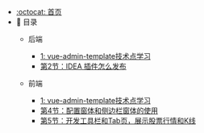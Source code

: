 - [:octocat: 首页](/README)
- :memo: 目录
   - 后端
   
       - [1: vue-admin-template技术点学习](/md/qianduan/2022-03-14-vue-element-admin技术学习点.md)
       - [第2节：IDEA 插件怎么发布](/md/idea-plugin/2021-08-29-技术实践IDEA插件怎么发布.md)
   
   - 前端
   
       - [1: vue-admin-template技术点学习](/md/qianduan/2022-03-14-vue-element-admin技术学习点.md)
       - [第4节：配置窗体和侧边栏窗体的使用](/md/idea-plugin/2021-11-03-第二节：配置窗体和侧边栏窗体的使用.md)
       - [第5节：开发工具栏和Tab页，展示股票行情和K线](/md/idea-plugin/2021-11-18-第三节：开发工具栏和Tab页展示股票行情和K线.md)
       
